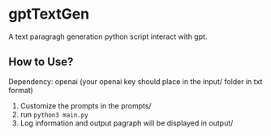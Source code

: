 # gptTextGen
A text paragragh generation python script interact with gpt. 

## How to Use?
Dependency: openai (your openai key should place in the input/ folder in txt format)
1. Customize the prompts in the prompts/ 
2. run `python3 main.py`
3. Log information and output pagraph will be displayed in output/ 
